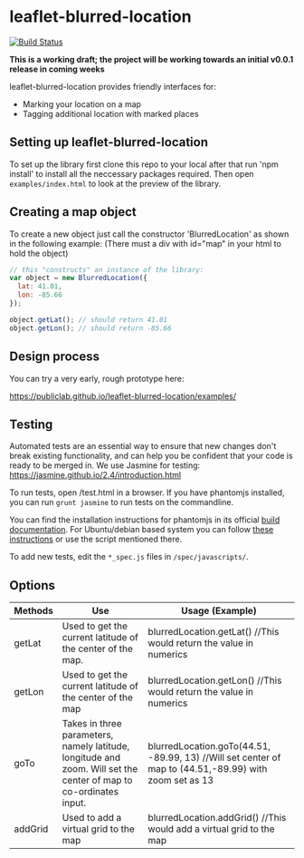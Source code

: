 leaflet-blurred-location
====

[![Build Status](https://travis-ci.org/publiclab/leaflet-blurred-location.svg)](https://travis-ci.org/publiclab/leaflet-blurred-location)

**This is a working draft; the project will be working towards an initial v0.0.1 release in coming weeks**

leaflet-blurred-location provides friendly interfaces for:

* Marking your location on a map
* Tagging additional location with marked places

## Setting up leaflet-blurred-location

To set up the library first clone this repo to your local after that run 'npm install' to install all the neccessary packages required. Then open `examples/index.html` to look at the preview of the library.

## Creating a map object

To create a new object just call the constructor 'BlurredLocation' as shown in the following example:
(There must a div with id="map" in your html to hold the object)

```js
// this "constructs" an instance of the library:
var object = new BlurredLocation({
  lat: 41.01,
  lon: -85.66
});

object.getLat(); // should return 41.01
object.getLon(); // should return -85.66
```

## Design process

You can try a very early, rough prototype here:

https://publiclab.github.io/leaflet-blurred-location/examples/


## Testing

Automated tests are an essential way to ensure that new changes don't break existing functionality, and can help you be confident that your code is ready to be merged in. We use Jasmine for testing: https://jasmine.github.io/2.4/introduction.html

To run tests, open /test.html in a browser. If you have phantomjs installed, you can run `grunt jasmine` to run tests on the commandline.

You can find the installation instructions for phantomjs in its official [build documentation](http://phantomjs.org/build.html). For Ubuntu/debian based system you can follow [these instructions](https://gist.github.com/julionc/7476620) or use the script mentioned there.

To add new tests, edit the `*_spec.js` files in `/spec/javascripts/`.

## Options

| Methods | Use | Usage (Example)|
|---------|-----|----------------|
|getLat   |Used to get the current latitude of the center of the map.|  blurredLocation.getLat() //This would return the value in numerics|
|getLon|Used to get the current latitude of the center of the map|blurredLocation.getLon() //This would return the value in numerics|
|goTo   |Takes in three parameters, namely latitude, longitude and zoom. Will set the center of map to co-ordinates input.|blurredLocation.goTo(44.51, -89.99, 13) //Will set center of map to (44.51,-89.99) with zoom set as 13|
|addGrid  |Used to add a virtual grid to the map| blurredLocation.addGrid() //This would add a virtual grid to the map|
